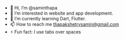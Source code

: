 - 👋 Hi, I’m @saminthapa
- 👀 I’m interested in website and app development.
- 🌱 I’m currently learning Dart, Flutter.
- 📫 How to reach me thapakshetrysamin@gmail.com
- ⚡ Fun fact: I use tabs over spaces


